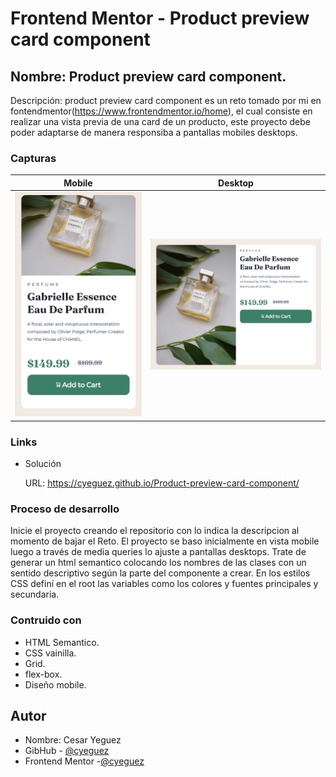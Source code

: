 # Frontend Mentor - Product preview card component

## **Nombre: Product preview card component.**

Descripción: product preview card component es un reto tomado por mi en fontendmentor(https://www.frontendmentor.io/home), el cual consiste en realizar una vista previa de una card de un producto, este proyecto debe poder adaptarse de manera responsiba a pantallas mobiles desktops.

### Capturas

| Mobile                   | Desktop                   |
| ------------------------ | ------------------------- |
| ![](./design/mobile.png) | ![](./design/desktop.png) |

### Links

- Solución

  URL: https://cyeguez.github.io/Product-preview-card-component/



### Proceso de desarrollo

Inicie el proyecto creando el repositorio con lo indica la descripcion al momento de bajar el Reto.
El proyecto se baso inicialmente en vista mobile luego a través de media queries lo ajuste a pantallas desktops.
Trate de generar un html semantico colocando los nombres de las clases con un sentido descriptivo según la parte del componente a crear.
En los estilos CSS definí en el root las variables como los colores y fuentes principales y secundaria.


### Contruido con

<!-- ul -->

- HTML Semantico.
- CSS vainilla.
- Grid.
- flex-box.
- Diseño mobile.

## Autor

- Nombre: Cesar Yeguez
- GibHub - [@cyeguez](https://github.com/cyeguez)
- Frontend Mentor -[@cyeguez](https://www.frontendmentor.io/profile/cyeguez)
